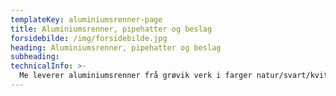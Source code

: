 ```yaml
---
templateKey: aluminiumsrenner-page
title: Aluminiumsrenner, pipehatter og beslag
forsidebilde: /img/forsidebilde.jpg
heading: Aluminiumsrenner, pipehatter og beslag
subheading:
technicalInfo: >-
  Me leverer aluminiumsrenner frå grøvik verk i farger natur/svart/kvit. Me produserer og monterer pipekledninger og pipehatter i flere farger. Me produserer og monterer beslag i mange forskjellige metaller.
---
```


